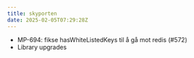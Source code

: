 ```yaml
---
title: skyporten
date: 2025-02-05T07:29:28Z
---
```

- MP-694: fikse hasWhiteListedKeys til å gå mot redis (#572)
- Library upgrades

